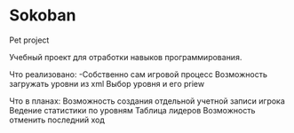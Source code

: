 # Sokoban
Pet project
 
 Учебный проект для отработки навыков программирования.
  
 Что реализовано:
 -Собственно сам игровой процесс
 Возможность загружать уровни из xml
 Выбор уровня и его priew
 
 Что в планах:
 Возможность создания отдельной учетной записи игрока
 Ведение статистики по уровням 
 Таблица лидеров
 Возможность отменить последний ход
 

